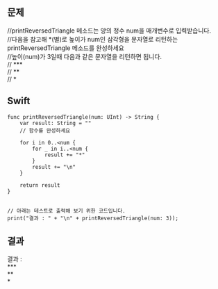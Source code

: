 ## 문제

//printReversedTriangle 메소드는 양의 정수 num을 매개변수로 입력받습니다.     
//다음을 참고해 *(별)로 높이가 num인 삼각형을 문자열로 리턴하는 printReversedTriangle 메소드를 완성하세요     
//높이(num)가 3일때 다음과 같은 문자열을 리턴하면 됩니다.     
//    ***    
//    **   
//    *  

## Swift

```
func printReversedTriangle(num: UInt) -> String {
    var result: String = ""
    // 함수를 완성하세요
    
    for i in 0..<num {
        for _ in i..<num {
            result += "*"
        }
        result += "\n"
    }
    
    return result
}


// 아래는 테스트로 출력해 보기 위한 코드입니다.
print("결과 : " + "\n" + printReversedTriangle(num: 3));
```

## 결과

결과 : <br>
\*\*\*<br>
\*\*<br>
\*<br>
